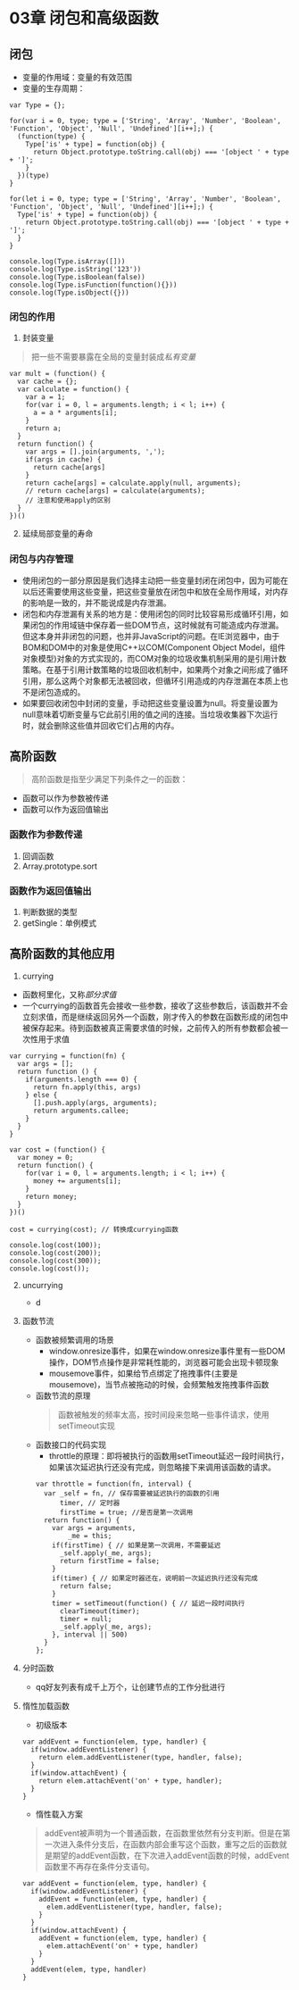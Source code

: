 # 03章 闭包和高级函数

## 闭包
- 变量的作用域：变量的有效范围
- 变量的生存周期：
```
var Type = {};
```
```
for(var i = 0, type; type = ['String', 'Array', 'Number', 'Boolean', 'Function', 'Object', 'Null', 'Undefined'][i++];) {
  (function(type) {
    Type['is' + type] = function(obj) {
      return Object.prototype.toString.call(obj) === '[object ' + type + ']';
    }
  })(type)
}
```
```
for(let i = 0, type; type = ['String', 'Array', 'Number', 'Boolean', 'Function', 'Object', 'Null', 'Undefined'][i++];) {
  Type['is' + type] = function(obj) {
    return Object.prototype.toString.call(obj) === '[object ' + type + ']';
  }
}
```
```
console.log(Type.isArray([]))
console.log(Type.isString('123'))
console.log(Type.isBoolean(false))
console.log(Type.isFunction(function(){}))
console.log(Type.isObject({}))
```

### 闭包的作用
1. 封装变量
> 把一些不需要暴露在全局的变量封装成*私有变量*
```
var mult = (function() {
  var cache = {};
  var calculate = function() {
    var a = 1;
    for(var i = 0, l = arguments.length; i < l; i++) {
      a = a * arguments[i];
    }
    return a;
  }
  return function() {
    var args = [].join(arguments, ',');
    if(args in cache) {
      return cache[args]
    }
    return cache[args] = calculate.apply(null, arguments);
    // return cache[args] = calculate(arguments);
    // 注意和使用apply的区别
  }
})()
```
2. 延续局部变量的寿命

### 闭包与内存管理
- 使用闭包的一部分原因是我们选择主动把一些变量封闭在闭包中，因为可能在以后还需要使用这些变量，把这些变量放在闭包中和放在全局作用域，对内存的影响是一致的，并不能说成是内存泄漏。
- 闭包和内存泄漏有关系的地方是：使用闭包的同时比较容易形成循环引用，如果闭包的作用域链中保存着一些DOM节点，这时候就有可能造成内存泄漏。但这本身并非闭包的问题，也并非JavaScript的问题。在IE浏览器中，由于BOM和DOM中的对象是使用C++以COM(Component Object Model，组件对象模型)对象的方式实现的，而COM对象的垃圾收集机制采用的是引用计数策略。在基于引用计数策略的垃圾回收机制中，如果两个对象之间形成了循环引用，那么这两个对象都无法被回收，但循环引用造成的内存泄漏在本质上也不是闭包造成的。
- 如果要回收闭包中封闭的变量，手动把这些变量设置为null。将变量设置为null意味着切断变量与它此前引用的值之间的连接。当垃圾收集器下次运行时，就会删除这些值并回收它们占用的内存。

## 高阶函数

> 高阶函数是指至少满足下列条件之一的函数：
  - 函数可以作为参数被传递
  - 函数可以作为返回值输出

### 函数作为参数传递
1. 回调函数
2. Array.prototype.sort

### 函数作为返回值输出
1. 判断数据的类型
2. getSingle：单例模式

## 高阶函数的其他应用
1. currying
  - 函数柯里化，又称*部分求值*
  - 一个currying的函数首先会接收一些参数，接收了这些参数后，该函数并不会立刻求值，而是继续返回另外一个函数，刚才传入的参数在函数形成的闭包中被保存起来。待到函数被真正需要求值的时候，之前传入的所有参数都会被一次性用于求值
```
var currying = function(fn) {
  var args = [];
  return function () {
    if(arguments.length === 0) {
      return fn.apply(this, args)
    } else {
      [].push.apply(args, arguments);
      return arguments.callee;
    }
  }
}

var cost = (function() {
  var money = 0;
  return function() {
    for(var i = 0, l = arguments.length; i < l; i++) {
      money += arguments[i];
    }
    return money;
  }
})()

cost = currying(cost); // 转换成currying函数

console.log(cost(100));
console.log(cost(200));
console.log(cost(300));
console.log(cost());
```
2. uncurrying
   - d 
3. 函数节流
   - 函数被频繁调用的场景
      - window.onresize事件，如果在window.onresize事件里有一些DOM操作，DOM节点操作是非常耗性能的，浏览器可能会出现卡顿现象
      - mousemove事件，如果给节点绑定了拖拽事件(主要是mousemove)，当节点被拖动的时候，会频繁触发拖拽事件函数
   - 函数节流的原理
      > 函数被触发的频率太高，按时间段来忽略一些事件请求，使用setTimeout实现
   - 函数接口的代码实现
      - throttle的原理：即将被执行的函数用setTimeout延迟一段时间执行，如果该次延迟执行还没有完成，则忽略接下来调用该函数的请求。
      ```
      var throttle = function(fn, interval) {
        var _self = fn, // 保存需要被延迟执行的函数的引用
            timer, // 定时器
            firstTime = true; //是否是第一次调用
        return function() {
          var args = arguments,
              _me = this;
          if(firstTime) { // 如果是第一次调用，不需要延迟
            _self.apply(_me, args);
            return firstTime = false;
          }
          if(timer) { // 如果定时器还在，说明前一次延迟执行还没有完成
            return false;
          }
          timer = setTimeout(function() { // 延迟一段时间执行
            clearTimeout(timer);
            timer = null;
            _self.apply(_me, args);
          }, interval || 500)
        }
      };
      ```
4. 分时函数
   - qq好友列表有成千上万个，让创建节点的工作分批进行
5. 惰性加载函数
   - 初级版本
    ```
    var addEvent = function(elem, type, handler) {
      if(window.addEventListener) {
        return elem.addEventListener(type, handler, false);
      }
      if(window.attachEvent) {
        return elem.attachEvent('on' + type, handler);
      }
    }
    ```

   - 惰性载入方案

    > addEvent被声明为一个普通函数，在函数里依然有分支判断。但是在第一次进入条件分支后，在函数内部会重写这个函数，重写之后的函数就是期望的addEvent函数，在下次进入addEvent函数的时候，addEvent函数里不再存在条件分支语句。

    ```
    var addEvent = function(elem, type, handler) {
      if(window.addEventListener) {
        addEvent = function(elem, type, handler) {
          elem.addEventListener(type, handler, false);
        }
      }
      if(window.attachEvent) {
        addEvent = function(elem, type, handler) {
          elem.attachEvent('on' + type, handler)
        }
      }
      addEvent(elem, type, handler)
    }
    ```
    
